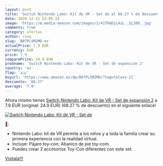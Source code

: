 ```yaml
---
layout: post
title: 'Switch Nintendo Labo: Kit de VR - Set de al 68.27 % de descuento'
date: 2020-12-21 22:05:14
image: 'https://m.media-amazon.com/images/I/41Tk6DjL4iL._SL200_.jpg'
comments: true
category: ofertas
author: ring
slug: 'B07PLSM2MD-es'
actualPrice: 7.9 EUR
currency: EUR
price: 7.9
comparePrice: 24.9 EUR
prodname: 'Switch Nintendo Labo: Kit de VR - Set de expansión 2'
country: 'es'
flag: '🇪🇸'
buyurl: 'https://www.amazon.es/dp/B07PLSM2MD/?tag=tolees-21'
descuento: '68.27'
average: '7.9'
---
```


Ahora mismo tienes [Switch Nintendo Labo: Kit de VR - Set de expansión 2](https://www.amazon.es/dp/B07PLSM2MD/?tag=tolees-21) a 7.9 EUR (original: 24.9 EUR) (68.27 %  de descuento) en el siguiente enlace!

[![Switch Nintendo Labo: Kit de VR - Set de](https://m.media-amazon.com/images/I/41Tk6DjL4iL._SL200_.jpg)](https://www.amazon.es/dp/B07PLSM2MD/?tag=tolees-21)

🔎:

- Nintendo Labo: kit de VR permite a los niños y a toda la familia crear su primera experiencia con la realidad virtual.
- Incluye: Pájaro toy-con; Abanico de pie toy-com.
- Puedes crear 2 accesorios Toy-Con diferentes con este set.

[Visítala!!!](https://www.amazon.es/dp/B07PLSM2MD/?tag=tolees-21)
